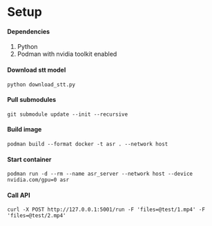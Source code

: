 # Setup

#### Dependencies
1. Python
2. Podman with nvidia toolkit enabled

#### Download stt model
`python download_stt.py`

#### Pull submodules
`git submodule update --init --recursive`

#### Build image
`podman build --format docker -t asr . --network host`

#### Start container
`podman run -d --rm --name asr_server --network host --device nvidia.com/gpu=0 asr`

#### Call API
`curl -X POST http://127.0.0.1:5001/run -F 'files=@test/1.mp4' -F 'files=@test/2.mp4'`